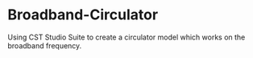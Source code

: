 # Broadband-Circulator
Using CST Studio Suite to create a circulator model which works on the broadband frequency.
